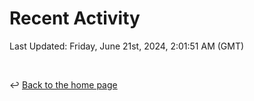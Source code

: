 # Recent Activity

<!--RECENT_ACTIVITY:start-->
<!--RECENT_ACTIVITY:end-->

<!--RECENT_ACTIVITY:last_update-->
Last Updated: Friday, June 21st, 2024, 2:01:51 AM (GMT)
<!--RECENT_ACTIVITY:last_update_end-->

<br>

↩️ [Back to the home page](/README.md)
